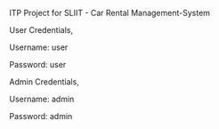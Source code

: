 
ITP Project for SLIIT - Car Rental Management-System

User Credentials,

Username: user

Password: user

Admin Credentials,

Username: admin

Password: admin
